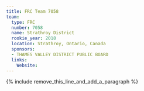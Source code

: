 ```yaml
---
title: FRC Team 7058
team:
  type: FRC
  number: 7058
  name: Strathroy District
  rookie_year: 2018
  location: Strathroy, Ontario, Canada
  sponsors:
  - THAMES VALLEY DISTRICT PUBLIC BOARD
  links:
    Website:
---
```


{% include remove_this_line_and_add_a_paragraph %}